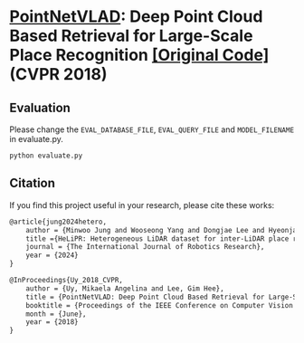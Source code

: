 # **[PointNetVLAD](https://arxiv.org/abs/1804.03492)**: Deep Point Cloud Based Retrieval for Large-Scale Place Recognition [[Original Code]](https://github.com/cattaneod/PointNetVlad-Pytorch) (CVPR 2018)

## Evaluation
Please change the `EVAL_DATABASE_FILE`, `EVAL_QUERY_FILE` and `MODEL_FILENAME` in evaluate.py.
```
python evaluate.py
```

## Citation
If you find this project useful in your research, please cite these works:

```latex
@article{jung2024hetero,
    author = {Minwoo Jung and Wooseong Yang and Dongjae Lee and Hyeonjae Gil and Giseop Kim and Ayoung Kim},
    title ={HeLiPR: Heterogeneous LiDAR dataset for inter-LiDAR place recognition under spatiotemporal variations},
    journal = {The International Journal of Robotics Research},
    year = {2024}
}
```

```latex
@InProceedings{Uy_2018_CVPR,
    author = {Uy, Mikaela Angelina and Lee, Gim Hee},
    title = {PointNetVLAD: Deep Point Cloud Based Retrieval for Large-Scale Place Recognition},
    booktitle = {Proceedings of the IEEE Conference on Computer Vision and Pattern Recognition (CVPR)},
    month = {June},
    year = {2018}
} 
```